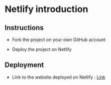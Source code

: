 # Netlify introduction

## Instructions

* Fork the project on your own GitHub account

* Deploy the project on Netlify

## Deployment

* Link to the website deployed on Netlify : [Link](https://heuristic-pike-791842.netlify.app/)


